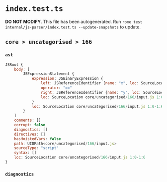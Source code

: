 # `index.test.ts`

**DO NOT MODIFY**. This file has been autogenerated. Run `rome test internal/js-parser/index.test.ts --update-snapshots` to update.

## `core > uncategorised > 166`

### `ast`

```javascript
JSRoot {
	body: [
		JSExpressionStatement {
			expression: JSBinaryExpression {
				left: JSReferenceIdentifier {name: "x", loc: SourceLocation core/uncategorised/166/input.js 1:0-1:1 (x)}
				operator: "=="
				right: JSReferenceIdentifier {name: "y", loc: SourceLocation core/uncategorised/166/input.js 1:5-1:6 (y)}
				loc: SourceLocation core/uncategorised/166/input.js 1:0-1:6
			}
			loc: SourceLocation core/uncategorised/166/input.js 1:0-1:6
		}
	]
	comments: []
	corrupt: false
	diagnostics: []
	directives: []
	hasHoistedVars: false
	path: UIDPath<core/uncategorised/166/input.js>
	sourceType: "script"
	syntax: []
	loc: SourceLocation core/uncategorised/166/input.js 1:0-1:6
}
```

### `diagnostics`

```

```
